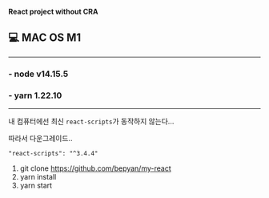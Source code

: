 
**React project without CRA**

## 💻 MAC OS M1 
---
### - node v14.15.5
### - yarn 1.22.10
---
내 컴퓨터에선 최신 `react-scripts`가 동작하지 않는다... 

따라서 다운그레이드..

    "react-scripts": "^3.4.4"


1. git clone https://github.com/bepyan/my-react
2. yarn install
3. yarn start
